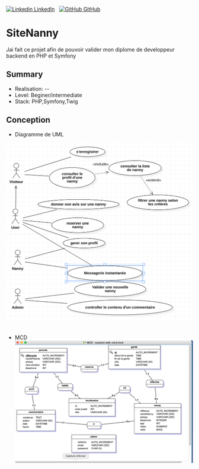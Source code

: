 [![Linkedin](https://i.stack.imgur.com/gVE0j.png) LinkedIn](https://www.linkedin.com/in/rhudyemangoye/)
&nbsp;
[![GitHub](https://i.stack.imgur.com/tskMh.png) GitHub](https://github.com/elsarhudye/)

# SiteNanny

Jai fait ce projet afin de pouvoir valider mon diplome de developpeur backend en PHP et Symfony

## Summary

- Realisation: -- 
- Level: Beginer/intermediate
- Stack: PHP,Symfony,Twig

## Conception

- Diagramme de UML

![Alt text](./github_media/img1.png?raw=true "SiteNanny ")
&nbsp;

- MCD
![Alt text](./github_media/img2.png?raw=true "SiteNanny ")
&nbsp;



